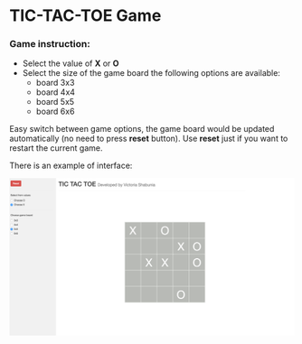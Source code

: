 # TIC-TAC-TOE Game  
### Game instruction:
- Select the value of **X** or **O**
- Select the size of the game board
  the following options are available:  
  - board 3x3
  - board 4x4
  - board 5x5
  - board 6x6  

Easy switch between game options, the game board would be updated automatically (no need to press **reset** button). Use **reset** just if you want to restart the current game.

There is an example of interface:

![Image](https://github.com/vikshab/Images/blob/master/board5x5.png?raw=true)
